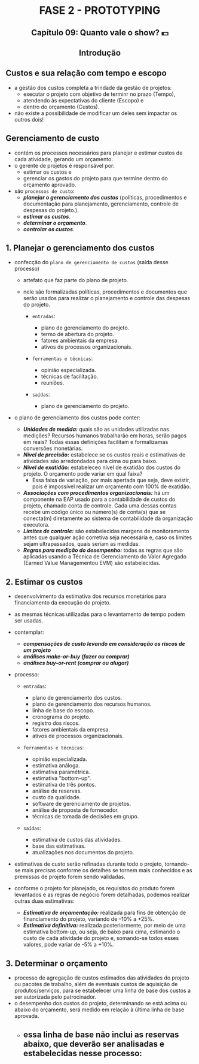 <div id="fase02" align="center">
<h1>FASE 2 - PROTOTYPING</h1>
<h2>Capítulo 09: Quanto vale o show? 💵</h2>
</div>

<div align="center">

## Introdução

</div>

## Custos e sua relação com tempo e escopo

- a gestão dos custos completa a trindade da gestão de projetos:
  - executar o projeto com objetivo de terminr no prazo (Tempo), 
  - atendendo às expectativas do cliente (Escopo) e 
  - dentro do orçamento (Custos).
- não existe a possibilidade de modificar um deles sem impactar os outros dois!

## Gerenciamento de custo

- contém os processos necessários para planejar e estimar custos de cada atividade, gerando um orçamento.
- o gerente de projetos é responsável por:
  - estimar os custos e
  - gerenciar os gastos do projeto para que termine dentro do orçamento aprovado.
- são `processos de custo`:
  - ***planejar o gerenciamento dos custos*** (políticas, procedimentos e documentação para planejamento, gerenciamento, controle de despesas do projeto.).
  - ***estimar os custos***.
  - ***determinar o orçamento***.
  - ***controlar os custos***.

## 1. Planejar o gerenciamento dos custos

- confecção do `plano de gerenciamento de custos` (saída desse processo)
  - artefato que faz parte do plano de projeto.
  - nele são formalizadas políticas, procedimentos e documentos que serão usados para realizar o planejamento e controle das despesas do projeto.

    - `entradas`: 
      - plano de gerenciamento do projeto.
      - termo de abertura do projeto.
      - fatores ambientais da empresa.
      - ativos de processos organizacionais.

    - `ferramentas e técnicas`:
      - opinião especializada.
      - técnicas de facilitação.
      - reuniões.

    - `saídas`:
      - plano de gerenciamento do projeto.

- o plano de gerenciamento dos custos pode conter:
  - ***Unidades de medida:*** quais são as unidades utilizadas nas medições? Recursos humanos trabalharão em horas, serão pagos em reais? Todas essas definições facilitam e formalizamas conversões monetárias.
  - ***Nível de precisão:*** estabelece se os custos reais e estimativas de atividades são arredondados para cima ou para baixo.
  - ***Nível de exatidão:*** estabeleceo nível de exatidão dos custos do projeto. O orçamento pode variar em qual faixa?
    - Essa faixa de variação, por mais apertada que seja, deve existir, pois é impossível realizar um orçamento com 100% de exatidão.
  - ***Associações com procedimentos organizacionais:*** há um componente na EAP usado para a contabilidade de custos do projeto, chamado conta de controle. Cada uma dessas contas recebe um código único ou número(s) de conta(s) que se conecta(m) diretamente ao sistema de contabilidade da organização executora.
  - ***Limites de controle:*** são estabelecidas margens de monitoramento antes que qualquer ação corretiva seja necessária e, caso os limites sejam ultrapassados, quais seriam as medidas.
  - ***Regras para medição do desempenho:*** todas as regras que são aplicadas usando a Técnica de Gerenciamento do Valor Agregado (Earned Value Managementou EVM) são estabelecidas.

## 2. Estimar os custos

- desenvolvimento da estimativa dos recursos monetários para financiamento da execução do projeto.
- as mesmas técnicas utilizadas para o levantamento de tempo podem ser usadas.
- contemplar:
  - ***compensações de custo levando em consideração os riscos de um projeto***
  - ***análises make-or-buy (fazer ou comprar)***
  - ***análises buy-or-rent (comprar ou alugar)***

- processo:
  - `entradas`:
    - plano de gerenciamento dos custos.
    - plano de gerenciamento dos recursos humanos.
    - linha de base do escopo.
    - cronograma do projeto.
    - registro dos riscos.
    - fatores ambientais da empresa.
    - ativos de processos organizacionais.
  
  - `ferramentas e técnicas`:
    - opinião especializada.
    - estimativa análoga.
    - estimativa paramétrica.
    - estimativa "bottom-up".
    - estimativa de três pontos.
    - análise de reservas.
    - custo da qualidade.
    - software de gerenciamento de projetos.
    - análise de proposta de fornecedor.
    - técnicas de tomada de decisões em grupo.

  - `saídas`:
    - estimativa de custos das atividades.
    - base das estimativas.
    - atualizações nos documentos do projeto.

- estimativas de custo serão refinadas durante todo o projeto, tornando-se mais precisas conforme os detalhes se tornem mais conhecidos e as premissas de projeto forem sendo validadas.
- conforme o projeto for planejado, os requisitos do produto forem levantados e as regras de negócio forem detalhadas, podemos realizar outras duas estimativas:
  - ***Estimativa de orçamentação:*** realizada para fins de obtenção de financiamento do projeto, variando de –10% a +25%.
  - ***Estimativa definitiva:*** realizada posteriormente, por meio de uma estimativa bottom-up, ou seja, de baixo para cima, estimando o custo de cada atividade do projeto e, somando-se todos esses valores, pode variar de -5% a +10%.

## 3. Determinar o orçamento

- processo de agregação de custos estimados das atividades do projeto ou pacotes de trabalho, além de eventuais custos de aquisição de produtos/serviços, para se estabelecer uma linha de base dos custos a ser autorizada pelo patrocinador.
- o desempenho dos custos do projeto, determinando se está acima ou abaixo do orçamento, será medido em relação à última linha de base aprovada.
  - essa linha de base não inclui as reservas abaixo, que deverão ser analisadas e estabelecidas nesse processo:
    - 
